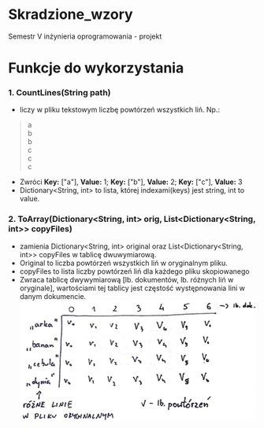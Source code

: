 # Skradzione_wzory
 Semestr V inżynieria oprogramowania - projekt
  
  # Funkcje do wykorzystania
### 1. CountLines(String path)
 - liczy w pliku tekstowym liczbę powtórzeń wszystkich liń. Np.:
 >a     
 >b  
 >b   
 >c    
 >c  
 >c 
  
 - Zwróci **Key:** ["a"], **Value:** 1; **Key:** ["b"], **Value:** 2; **Key:** ["c"], **Value:** 3  
 - Dictionary<String, int> to lista, której indexami(keys) jest string, int to value.  
   
### 2. ToArray(Dictionary<String, int> orig, List<Dictionary<String, int>> copyFiles)
 - zamienia Dictionary<String, int> original oraz List<Dictionary<String, int>> copyFiles w tablicę dwuwymiarową.
 - Original to liczba powtórzeń wszystkich liń w oryginalnym pliku.
 - copyFiles to lista liczby powtórzeń liń dla każdego pliku skopiowanego
 - Zwraca tablicę dwywymiarową [lb. dokumentów, lb. różnych liń w oryginale], wartościami tej tablicy jest częstość występnowania lini w danym dokumencie.
  ![alt text](https://github.com/Filiponesco/Skradzione_wzory/blob/cosDist/array.jpg)
